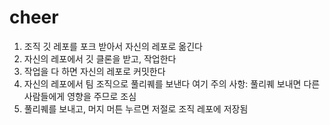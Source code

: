 # cheer
1. 조직 깃 레포를 포크 받아서 자신의 레포로 옮긴다
2. 자신의 레포에서 깃 클론을 받고, 작업한다
3. 작업을 다 하면 자신의 레포로 커밋한다
4. 자신의 레포에서 팀 조직으로 풀리퀘를 보낸다
여기 주의 사항: 풀리퀘 보내면 다른 사람들에게 영향을 주므로 조심
5. 풀리퀘를 보내고, 머지 머튼 누르면 저절로 조직 레포에 저장됨
